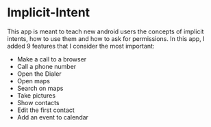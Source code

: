 # Implicit-Intent

This app is meant to teach new android users the concepts of implicit intents, how to use them and how to ask for permissions. In this app, I added 9 features that I consider the most important:
- Make a call to a browser
- Call a phone number
- Open the Dialer
- Open maps
- Search on maps
- Take pictures
- Show contacts
- Edit the first contact
- Add an event to calendar
